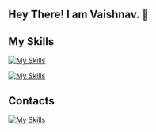 ## Hey There! I am Vaishnav. :wave:

## My Skills
  
  [![My Skills](https://skillicons.dev/icons?i=java,python,c,cpp,php,js)](https://skillicons.dev)

  [![My Skills](https://skillicons.dev/icons?i=html,css,react,git,github)](https://skillicons.dev)

## Contacts
  [![My Skills](https://skillicons.dev/icons?i=linkedin)](https://www.linkedin.com/in/vaishnav-wakchaure)
  
